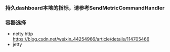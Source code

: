 ### 持久dashboard本地的指标，请参考SendMetricCommandHandler

### 容器选择

- netty http https://blog.csdn.net/weixin_44254966/article/details/114705466
- jetty 
